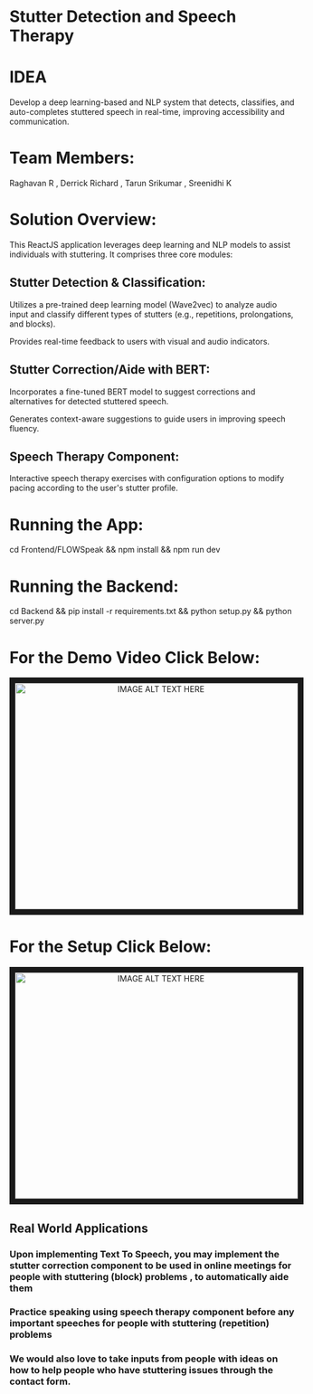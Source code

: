 # Stutter Detection and Speech Therapy

# IDEA
Develop a deep learning-based and NLP system that detects, classifies, and auto-completes stuttered speech in real-time, improving accessibility and communication.
# Team Members:
Raghavan R ,
Derrick Richard ,
Tarun Srikumar ,
Sreenidhi K

# Solution Overview:
This ReactJS application leverages deep learning and NLP models to assist individuals with stuttering. It comprises three core modules:

## Stutter Detection & Classification:

Utilizes a pre-trained deep learning model (Wave2vec) to analyze audio input and classify different types of stutters (e.g., repetitions, prolongations, and blocks).

Provides real-time feedback to users with visual and audio indicators.

## Stutter Correction/Aide with BERT:

Incorporates a fine-tuned BERT model to suggest corrections and alternatives for detected stuttered speech.

Generates context-aware suggestions to guide users in improving speech fluency.

## Speech Therapy Component:

Interactive speech therapy exercises with configuration options to modify pacing according to the user's stutter profile.

# Running the App:
cd Frontend/FLOWSpeak && npm install && npm run dev

# Running the Backend:
cd Backend && pip install -r requirements.txt && python setup.py && python server.py

# For the Demo Video Click Below:
<p align="center"><a href="http://www.youtube.com/watch?feature=player_embedded&v=LUXPLMexKSI
" target="_blank"><img src="http://img.youtube.com/vi/LUXPLMexKSI/0.jpg" 
alt="IMAGE ALT TEXT HERE" width="500" height="400" border="10" /></a></p>

# For the Setup Click Below:
<p align="center"><a href="http://www.youtube.com/watch?feature=player_embedded&v=mrcyOX2VKk4
" target="_blank"><img src="http://img.youtube.com/vi/mrcyOX2VKk4/0.jpg" 
alt="IMAGE ALT TEXT HERE" width="500" height="400" border="10" /></a></p>

## Real World Applications
### Upon implementing Text To Speech, you may implement the stutter correction component to be used in online meetings for people with stuttering (block) problems , to automatically aide them
### Practice speaking using speech therapy component before any important speeches for people with stuttering (repetition) problems
### We would also love to take inputs from people with ideas on how to help people who have stuttering issues through the contact form.

